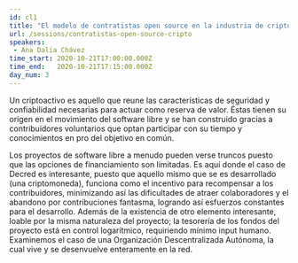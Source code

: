```yaml
---
id: cl1
title: "El modelo de contratistas open source en la industria de criptomonedas"
url: /sessions/contratistas-open-source-cripto
speakers:
 - Ana Dalia Chávez
time_start: 2020-10-21T17:00:00.000Z
time_end:   2020-10-21T17:15:00.000Z
day_num: 3
---
```


Un criptoactivo es aquello que reune las características de seguridad y confiabilidad necesarias para actuar como reserva de valor. Éstas tienen su origen en el movimiento del software libre y se han construido gracias a contribuidores voluntarios que optan participar con su tiempo y conocimientos en pro del objetivo en común.

Los proyectos de software libre a menudo pueden verse truncos puesto que las opciones de financiamiento son limitadas. Es aquí donde el caso de Decred es interesante, puesto que aquello mismo que se es desarrollado (una criptomoneda), funciona como el incentivo para recompensar a los contribuidores, minimizando así las dificultades de atraer colaboradores y el abandono por contribuciones fantasma, logrando así esfuerzos constantes para el desarrollo. Además de la existencia de otro elemento interesante, loable por la misma naturaleza del proyecto; la tesorería de los fondos del proyecto está en control logarítmico, requiriendo mínimo input humano. Examinemos el caso de una Organización Descentralizada Autónoma, la cual vive y se desenvuelve enteramente en la red.